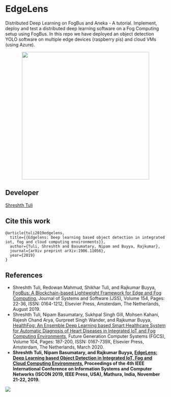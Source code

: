 # EdgeLens
Distributed Deep Learning on FogBus and Aneka - A tutorial. Implement, deploy and test a distributed deep learning software on a Fog Computing setup using FogBus. In this repo we have deployed an object detection YOLO software on multiple edge devices (raspberry pis) and cloud VMs (using Azure). 
<div align="center">
<img src="https://github.com/Cloudslab/FogBus-DDL/blob/master/Tutorial/End-user%20manual/images/Screenshot_20190524-210953.jpg" width="400" align="middle">
</div>

## Developer

[Shreshth Tuli](https://www.github.com/shreshthtuli)

## Cite this work
```
@article{tuli2019edgelens,
  title={{Edgelens: Deep learning based object detection in integrated iot, fog and cloud computing environments}},
  author={Tuli, Shreshth and Basumatary, Nipam and Buyya, Rajkumar},
  journal={arXiv preprint arXiv:1906.11056},
  year={2019}
}
```

## References
* Shreshth Tuli, Redowan Mahmud, Shikhar Tuli, and Rajkumar Buyya, [FogBus: A Blockchain-based Lightweight Framework for Edge and Fog Computing.](http://buyya.com/papers/FogBus-JSS.pdf) Journal of Systems and Software (JSS), Volume 154, Pages: 22-36, ISSN: 0164-1212, Elsevier Press, Amsterdam, The Netherlands, August 2019.
* Shreshth Tuli, Nipam Basumatary, Sukhpal Singh Gill, Mohsen Kahani, Rajesh Chand Arya, Gurpreet Singh Wander, and Rajkumar Buyya, [HealthFog: An Ensemble Deep Learning based Smart Healthcare System for Automatic Diagnosis of Heart Diseases in Integrated IoT and Fog Computing Environments](http://buyya.com/papers/HealthFog.pdf), Future Generation Computer Systems (FGCS), Volume 104, Pages: 187-200, ISSN: 0167-739X, Elsevier Press, Amsterdam, The Netherlands, March 2020.
* **Shreshth Tuli, Nipam Basumatary, and Rajkumar Buyya, [EdgeLens: Deep Learning based Object Detection in Integrated IoT, Fog and Cloud Computing Environments](http://buyya.com/papers/EdgeLensAnekaCloud2019.pdf), Proceedings of the 4th IEEE International Conference on Information Systems and Computer Networks (ISCON 2019, IEEE Press, USA), Mathura, India, November 21-22, 2019.**

[![](http://www.cloudbus.org/logo/cloudbuslogo-v5a.png)](http://cloudbus.org/)
